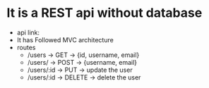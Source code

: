 # It is a REST api without database
- api link: 
- It has Followed MVC architecture
- routes
  - /users -> GET -> {id, username, email}
  - /users/ -> POST -> {username, email}
  - /users/:id -> PUT -> update the user
  - /users/:id -> DELETE -> delete the user
